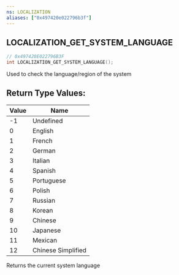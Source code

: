 ```yaml
---
ns: LOCALIZATION
aliases: ["0x497420e022796b3f"]
---
```

## LOCALIZATION_GET_SYSTEM_LANGUAGE

```c
// 0x497420E022796B3F
int LOCALIZATION_GET_SYSTEM_LANGUAGE();
```

Used to check the language/region of the system

## Return Type Values:
| Value | Name |
| --- | --- |
| -1 | Undefined |
| 0 | English |
| 1 | French |
| 2 | German |
| 3 | Italian |
| 4 | Spanish |
| 5 | Portuguese |
| 6 | Polish |
| 7 | Russian |
| 8 | Korean |
| 9 | Chinese |
| 10 | Japanese |
| 11 | Mexican |
| 12 | Chinese Simplified |

Returns the current system language

